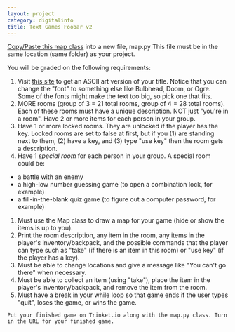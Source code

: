 ```yaml
---
layout: project
category: digitalinfo
title: Text Games Foobar v2
---
```


[Copy/Paste this map class](https://raw.githubusercontent.com/ohiofi/Python-map/master/map.py) into a new file, map.py
This file must be in the same location (same folder) as your project.

You will be graded on the following requirements:

1. Visit [this site](http://patorjk.com/software/taag/#p=display&f=ANSI%20Shadow&t=Game%20Title) to get an ASCII art version of your title. Notice that you can change the "font" to something else like Bulbhead, Doom, or Ogre. Some of the fonts might make the text too big, so pick one that fits.
1. MORE rooms (group of 3 = 21 total rooms, group of 4 = 28 total rooms). Each of these rooms must have a unique description. NOT just "you're in a room". Have 2 or more items for each person in your group.
1. Have 1 or more locked rooms. They are unlocked if the player has the key. Locked rooms are set to false at first, but if you (1) are standing next to them, (2) have a key, and (3) type "use key" then the room gets a description.
1. Have 1 *special room* for each person in your group. A special room could be:
  - a battle with an enemy
  - a high-low number guessing game (to open a combination lock, for example)
  - a fill-in-the-blank quiz game (to figure out a computer password, for example)
1. Must use the Map class to draw a map for your game (hide or show the items is up to you).
1. Print the room description, any item in the room, any items in the player's inventory/backpack, and the possible commands that the player can type such as "take" (if there is an item in this room) or "use key" (if the player has a key).
1. Must be able to change locations and give a message like "You can't go there" when necessary.
1. Must be able to collect an item (using "take"), place the item in the player's inventory/backpack, and remove the item from the room.
1. Must have a break in your while loop so that game ends if the user types "quit", loses the game, or wins the game.

``` Put your finished game on Trinket.io along with the map.py class. Turn in the URL for your finished game. ```
